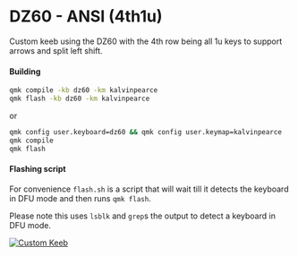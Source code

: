 # DZ60 - ANSI (4th1u)

Custom keeb using the DZ60 with the 4th row being all 1u keys to support arrows
and split left shift.

#### Building

```bash
qmk compile -kb dz60 -km kalvinpearce
qmk flash -kb dz60 -km kalvinpearce
```
or

```bash
qmk config user.keyboard=dz60 && qmk config user.keymap=kalvinpearce
qmk compile
qmk flash
```

#### Flashing script

For convenience `flash.sh` is a script that will wait till it detects the keyboard in DFU mode and then
runs `qmk flash`.

Please note this uses `lsblk` and `grep`s the output to detect a keyboard in DFU mode.

[![Custom Keeb](https://i.imgur.com/cwkEX7U.png)](http://www.keyboard-layout-editor.com/#/gists/6f010c5c2d6776e1d2cff72b90fc8e18)
